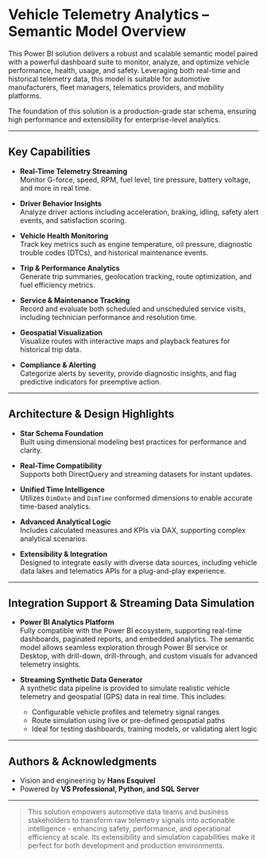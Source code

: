 # Vehicle Telemetry Analytics – Semantic Model Overview

This Power BI solution delivers a robust and scalable semantic model paired with a powerful dashboard suite to monitor, analyze, and optimize vehicle performance, health, usage, and safety. Leveraging both real-time and historical telemetry data, this model is suitable for automotive manufacturers, fleet managers, telematics providers, and mobility platforms.

The foundation of this solution is a production-grade star schema, ensuring high performance and extensibility for enterprise-level analytics.

---

## Key Capabilities

- **Real-Time Telemetry Streaming**  
  Monitor G-force, speed, RPM, fuel level, tire pressure, battery voltage, and more in real time.

- **Driver Behavior Insights**  
  Analyze driver actions including acceleration, braking, idling, safety alert events, and satisfaction scoring.

- **Vehicle Health Monitoring**  
  Track key metrics such as engine temperature, oil pressure, diagnostic trouble codes (DTCs), and historical maintenance events.

- **Trip & Performance Analytics**  
  Generate trip summaries, geolocation tracking, route optimization, and fuel efficiency metrics.

- **Service & Maintenance Tracking**  
  Record and evaluate both scheduled and unscheduled service visits, including technician performance and resolution time.

- **Geospatial Visualization**  
  Visualize routes with interactive maps and playback features for historical trip data.

- **Compliance & Alerting**  
  Categorize alerts by severity, provide diagnostic insights, and flag predictive indicators for preemptive action.

---

## Architecture & Design Highlights

- **Star Schema Foundation**  
  Built using dimensional modeling best practices for performance and clarity.

- **Real-Time Compatibility**  
  Supports both DirectQuery and streaming datasets for instant updates.

- **Unified Time Intelligence**  
  Utilizes `DimDate` and `DimTime` conformed dimensions to enable accurate time-based analytics.

- **Advanced Analytical Logic**  
  Includes calculated measures and KPIs via DAX, supporting complex analytical scenarios.

- **Extensibility & Integration**  
  Designed to integrate easily with diverse data sources, including vehicle data lakes and telematics APIs for a plug-and-play experience.

---

## Integration Support & Streaming Data Simulation

- **Power BI Analytics Platform**  
  Fully compatible with the Power BI ecosystem, supporting real-time dashboards, paginated reports, and embedded analytics. The semantic model allows seamless exploration through Power BI service or Desktop, with drill-down, drill-through, and custom visuals for advanced telemetry insights.

- **Streaming Synthetic Data Generator**  
  A synthetic data pipeline is provided to simulate realistic vehicle telemetry and geospatial (GPS) data in real time. This includes:
  - Configurable vehicle profiles and telemetry signal ranges
  - Route simulation using live or pre-defined geospatial paths 
  - Ideal for testing dashboards, training models, or validating alert logic

---

## Authors & Acknowledgments

- Vision and engineering by **Hans Esquivel**
- Powered by **VS Professional, Python, and SQL Server**
  
---

> This solution empowers automotive data teams and business stakeholders to transform raw telemetry signals into actionable intelligence - enhancing safety, performance, and operational efficiency at scale. Its extensibility and simulation capabilities make it perfect for both development and production environments.
